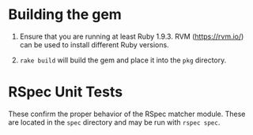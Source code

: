 # Building the gem

1. Ensure that you are running at least Ruby 1.9.3. RVM (https://rvm.io/) can be used to install different Ruby versions.

2. `rake build` will build the gem and place it into the `pkg` directory.

# RSpec Unit Tests

These confirm the proper behavior of the RSpec matcher module. These are located in the `spec` directory and may be run with `rspec spec`.
